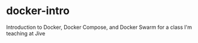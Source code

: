 # docker-intro
Introduction to Docker, Docker Compose, and Docker Swarm for a class I'm teaching at Jive
